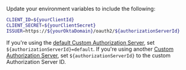 Update your environment variables to include the following:

```bash
CLIENT_ID=${yourClientId}
CLIENT_SECRET=${yourClientSecret}
ISSUER=https://${yourOktaDomain}/oauth2/${authorizationServerId}
```

If you're using the [default Custom Authorization Server](/docs/concepts/auth-servers/#default-custom-authorization-server), set `${authorizationServerId}=default`. If you're using another [Custom Authorization Server](/docs/concepts/auth-servers/#custom-authorization-server), set `${authorizationServerId}` to the custom Authorization Server ID.
